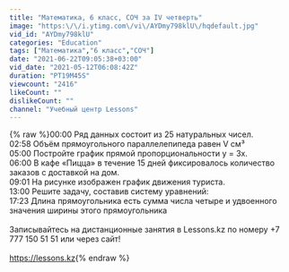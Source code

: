 ```yaml
---
title: "Математика, 6 класс, СОЧ за IV четверть"
image: "https:\/\/i.ytimg.com\/vi\/AYDmy798klU\/hqdefault.jpg"
vid_id: "AYDmy798klU"
categories: "Education"
tags: ["Математика","6 класс","СОЧ"]
date: "2021-06-22T09:05:38+03:00"
vid_date: "2021-05-12T06:08:42Z"
duration: "PT19M45S"
viewcount: "2416"
likeCount: ""
dislikeCount: ""
channel: "Учебный центр Lessons"
---
```

{% raw %}00:00 Ряд данных состоит из 25 натуральных чисел.<br />02:58 Объём прямоугольного параллелепипеда равен V см³ <br />05:00 Постройте график прямой пропорциональности y = 3x.<br />06:00 В кафе «Пицца» в течение 15 дней фиксировалось количество заказов с доставкой на дом.<br />09:01 На рисунке изображен график движения туриста.<br />13:00 Решите задачу, составив систему уравнений:  <br />17:23 Длина прямоугольника есть сумма числа четыре и удвоенного значения ширины этого прямоугольника   <br /><br />Записывайтесь на дистанционные занятия в Lessons.kz по номеру +7 777 150 51 51 или через сайт!<br /><br /><a rel="nofollow" target="blank" href="https://lessons.kz">https://lessons.kz</a>{% endraw %}
